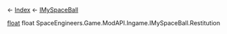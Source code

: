 ← [Index](Api-Index) ← [IMySpaceBall](SpaceEngineers.Game.ModAPI.Ingame.IMySpaceBall)

[float](System.Single) float SpaceEngineers.Game.ModAPI.Ingame.IMySpaceBall.Restitution